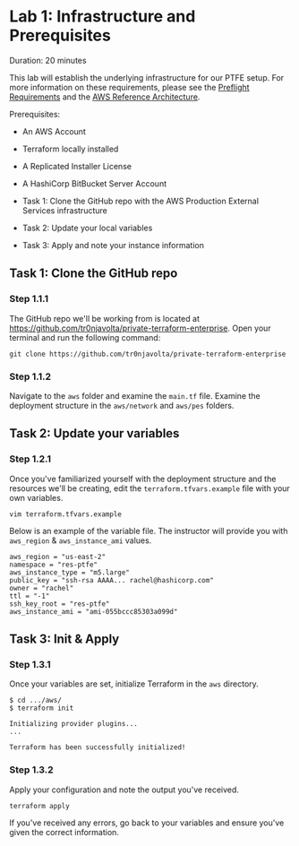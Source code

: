# Lab 1: Infrastructure and Prerequisites

Duration: 20 minutes

This lab will establish the underlying infrastructure for our PTFE setup. For more information on these requirements, please see the [Preflight Requirements](https://www.terraform.io/docs/enterprise/private/preflight-installer.html) and the [AWS Reference Architecture](https://www.terraform.io/docs/enterprise/private/aws-setup-guide.html).

Prerequisites:
- An AWS Account
- Terraform locally installed
- A Replicated Installer License
- A HashiCorp BitBucket Server Account

- Task 1: Clone the GitHub repo with the AWS Production External Services infrastructure
- Task 2: Update your local variables
- Task 3: Apply and note your instance information

## Task 1: Clone the GitHub repo

### Step 1.1.1

The GitHub repo we'll be working from is located at https://github.com/tr0njavolta/private-terraform-enterprise. Open your terminal and run the following command:

```shell
git clone https://github.com/tr0njavolta/private-terraform-enterprise
```

### Step 1.1.2

Navigate to the `aws` folder and examine the `main.tf` file. Examine the deployment structure in the `aws/network` and `aws/pes` folders.

## Task 2: Update your variables

### Step 1.2.1

Once you've familiarized yourself with the deployment structure and the resources we'll be creating, edit the `terraform.tfvars.example` file with your own variables.

```shell
vim terraform.tfvars.example
```

Below is an example of the variable file. The instructor will provide you with `aws_region` & `aws_instance_ami` values.

```hcl
aws_region = "us-east-2"
namespace = "res-ptfe"
aws_instance_type = "m5.large"
public_key = "ssh-rsa AAAA... rachel@hashicorp.com"
owner = "rachel"
ttl = "-1"
ssh_key_root = "res-ptfe"
aws_instance_ami = "ami-055bccc85303a099d"
```

## Task 3: Init & Apply

### Step 1.3.1

Once your variables are set, initialize Terraform in the `aws` directory.

```shell
$ cd .../aws/
$ terraform init

Initializing provider plugins...
...

Terraform has been successfully initialized!
```

### Step 1.3.2

Apply your configuration and note the output you've received.

```shell
terraform apply
```

If you've received any errors, go back to your variables and ensure you've given the correct information.